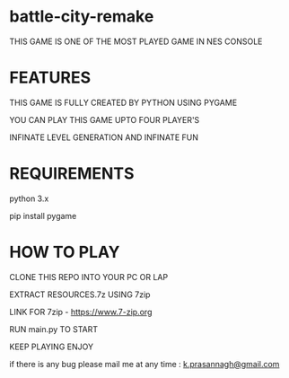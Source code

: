 # battle-city-remake

 THIS GAME IS ONE OF THE MOST PLAYED GAME IN NES CONSOLE
 
# FEATURES 

 THIS GAME IS FULLY CREATED BY PYTHON USING PYGAME

 YOU CAN PLAY THIS GAME UPTO FOUR PLAYER'S
 
 INFINATE LEVEL GENERATION AND INFINATE FUN
 
# REQUIREMENTS

 python 3.x
 
 pip install pygame
 
# HOW TO PLAY

 CLONE THIS REPO INTO YOUR PC OR LAP
 
 EXTRACT RESOURCES.7z USING 7zip
 
 LINK FOR 7zip - https://www.7-zip.org
 
 RUN main.py TO START 
 
 KEEP PLAYING ENJOY
 
if there is any bug please mail me at any time : k.prasannagh@gmail.com
